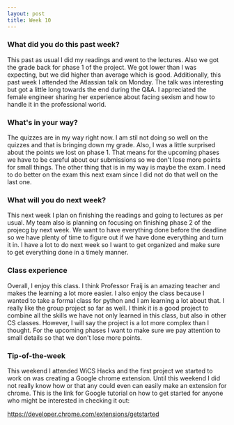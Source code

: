 ```yaml
---
layout: post
title: Week 10
---
```


### What did you do this past week?

This past as usual I did my readings and went to the lectures. Also we got the grade back for phase 1 of the project. We got lower than I was expecting, but we did higher than average which is good. Additionally, this past week I attended the Atlassian talk on Monday. The talk was interesting but got a little long towards the end during the Q&A. I appreciated the female engineer sharing her experience about facing sexism and how to handle it in the professional world. 

### What's in your way?

The quizzes are in my way right now. I am stil not doing so well on the quizzes and that is bringing down my grade. Also, I was a little surprised about the points we lost on phase 1. That means for the upcoming phases we have to be careful about our submissions so we don't lose more points for small things. The other thing that is in my way is maybe the exam. I need to do better on the exam this next exam since I did not do that well on the last one.  

### What will you do next week?

This next week I plan on finishing the readings and going to lectures as per usual. My team also is planning on focusing on finishing phase 2 of the projecg by next week. We want to have everything done before the deadline so we have plenty of time to figure out if we have done everything and turn it in. I have a lot to do next week so I want to get organized and make sure to get everything done in a timely manner. 

### Class experience

Overall, I enjoy this class. I think Professor Fraij is an amazing teacher and makes the learning a lot more easier. I also enjoy the class because I wanted to take a formal class for python and I am learning a lot about that. I really like the group project so far as well. I think it is a good project to combine all the skills we have not only learned in this class, but also in other CS classes. However, I will say the project is a lot more complex than I thought. For the upcoming phases I want to make sure we pay attention to small details so that we don't lose more points. 

### Tip-of-the-week

This weekend I attended WiCS Hacks and the first project we started to work on was creating a Google chrome extension. Until this weekend I did not really know how or that any could even can easily make an extension for chrome. This is the link for Google tutorial on how to get started for anyone who might be interested in checking it out:

https://developer.chrome.com/extensions/getstarted

